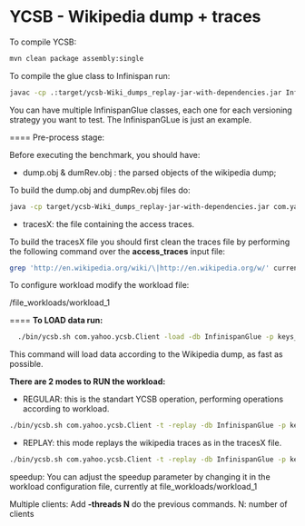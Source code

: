 YCSB - Wikipedia dump + traces
====
To compile YCSB:

```bash
mvn clean package assembly:single
```

To compile the glue class to Infinispan run:
```bash
javac -cp .:target/ycsb-Wiki_dumps_replay-jar-with-dependencies.jar InfinispanGlue.java
```

You can have multiple InfinispanGlue classes, each one for each versioning strategy you want to test.
The InfinispanGLue is just an example.

====
Pre-process stage:

Before executing the benchmark, you should have:

- dump.obj & dumRev.obj : the parsed objects of the wikipedia dump;

To build the dump.obj and dumpRev.obj files do:

```bash
java -cp target/ycsb-Wiki_dumps_replay-jar-with-dependencies.jar com.yahoo.ycsb.workloads.CompressedDumpParser  wikiDump.xml
```
- tracesX: the file containing the access traces.

To build the tracesX file you should first clean the traces file by performing the following command over the **access_traces** input file:

```bash
grep 'http://en.wikipedia.org/wiki/\|http://en.wikipedia.org/w/' currenttmp | grep -v Special: | grep -v Image: | grep -v Category: | grep -v Wikipedia: | grep -v User: | grep -v Talk: | grep -v User_talk: | grep -v css | grep -v .class | grep -v Wikipedia% | grep -v 'oldid= -' 
```

To configure workload modify the workload file: 

/file_workloads/workload_1

====
**To LOAD data run:**

```bash
  ./bin/ycsb.sh com.yahoo.ycsb.Client -load -db InfinispanGlue -p keys_file=file_workloads/dump.obj -p replay_keys_file=file_workloads/tracesX -p oldid_file=file_workloads/dumpRevs.obj -P file_workloads/workload_1
```  
  
  This command will load data according to the Wikipedia dump, as fast as possible.
  

**There are 2 modes to RUN the workload:**

- REGULAR: this is the standart YCSB operation, performing operations according to workload.

```bash
./bin/ycsb.sh com.yahoo.ycsb.Client -t -replay -db InfinispanGlue -p keys_file=file_workloads/dump.obj -p replay_keys_file=file_workloads/tracesX -p oldid_file=file_workloads/dumpRevs.obj -P file_workloads/workload_1
```

- REPLAY: this mode replays the wikipedia traces as in the tracesX file.

```bash
./bin/ycsb.sh com.yahoo.ycsb.Client -t -replay -db InfinispanGlue -p keys_file=file_workloads/dump.obj -p replay_keys_file=file_workloads/tracesX -p oldid_file=file_workloads/dumpRevs.obj -P file_workloads/workload_1
```

  speedup: You can adjust the speedup parameter by changing it in  the workload configuration file, currently at file_workloads/workload_1
  
  Multiple clients: Add **-threads N** do the previous commands. N: number of clients
